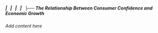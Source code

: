 ##### |   |   |   |   ├── The Relationship Between Consumer Confidence and Economic Growth

*Add content here*